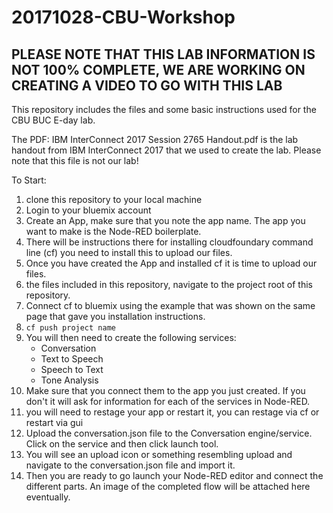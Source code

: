 # 20171028-CBU-Workshop

## PLEASE NOTE THAT THIS LAB INFORMATION IS NOT 100% COMPLETE, WE ARE WORKING ON CREATING A VIDEO TO GO WITH THIS LAB

This repository includes the files and some basic instructions used for the CBU BUC E-day lab.

The PDF: IBM InterConnect 2017 Session 2765 Handout.pdf is the lab handout from IBM InterConnect 2017 that we used to create the lab.  Please note that this file is not our lab!

To Start:
1. clone this repository to your local machine
2. Login to your bluemix account
3. Create an App, make sure that you note the app name.  The app you want to make is the Node-RED boilerplate.
4. There will be instructions there for installing cloudfoundary command line (cf) you need to install this to upload our files.
5. Once you have created the App and installed cf it is time to upload our files.
6. the files included in this repository, navigate to the project root of this repository.
7. Connect cf to bluemix using the example that was shown on the same page that gave you installation instructions.
8. `cf push project name`
9. You will then need to create the following services:
   - Conversation
   - Text to Speech
   - Speech to Text
   - Tone Analysis
10. Make sure that you connect them to the app you just created.  If you don't it will ask for information for each of the services in Node-RED.
11. you will need to restage your app or restart it, you can restage via cf or restart via gui
12. Upload the conversation.json file to the Conversation engine/service.  Click on the service and then click launch tool.
13. You will see an upload icon or something resembling upload and navigate to the conversation.json file and import it.
14. Then you are ready to go launch your Node-RED editor and connect the different parts.  An image of the completed flow will be attached here eventually.
